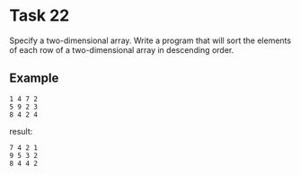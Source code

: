 # Task 22

Specify a two-dimensional array. Write a program that will sort the elements of
each row of a two-dimensional array in descending order.

## Example

```plain
1 4 7 2
5 9 2 3
8 4 2 4
```

result:

```plain
7 4 2 1
9 5 3 2
8 4 4 2
```
